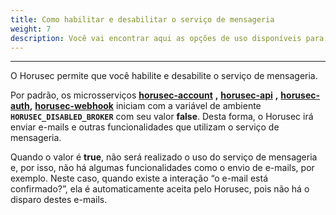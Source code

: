 ```yaml
---
title: Como habilitar e desabilitar o serviço de mensageria
weight: 7
description: Você vai encontrar aqui as opções de uso disponíveis para o Horusec.
---
```


---

O Horusec permite que você habilite e desabilite o serviço de mensageria.

Por padrão, os microsserviços [**horusec-account**](https://github.com/ZupIT/horusec/tree/master/horusec-account) **,** [**horusec-api**](https://github.com/ZupIT/horusec/tree/master/horusec-api) **,** [**horusec-auth**](https://github.com/ZupIT/horusec/tree/master/horusec-auth)**,** [**horusec-webhook**](https://github.com/ZupIT/horusec/tree/master/horusec-webhook) iniciam com a variável de ambiente **`HORUSEC_DISABLED_BROKER`** com seu valor **false**. Desta forma, o Horusec irá enviar e-mails e outras funcionalidades que utilizam o serviço de mensageria. 

Quando o valor é **true**, não será realizado o uso do serviço de mensageria e, por isso, não há algumas funcionalidades como o envio de e-mails, por exemplo. Neste caso,  quando existe a interação “o e-mail está confirmado?”, ela é automaticamente aceita pelo Horusec,  pois não há o disparo destes e-mails.
